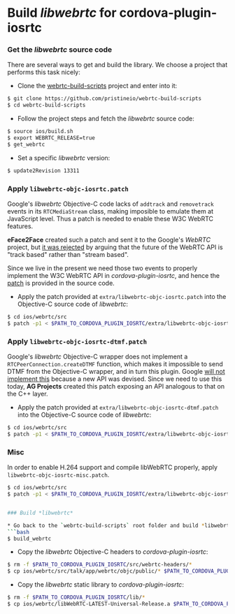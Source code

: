 # Build *libwebrtc* for cordova-plugin-iosrtc


### Get the *libwebrtc* source code

There are several ways to get and build the library. We choose a project that performs this task nicely:

* Clone the [webrtc-build-scripts](https://github.com/pristineio/webrtc-build-scripts) project and enter into it:
```bash
$ git clone https://github.com/pristineio/webrtc-build-scripts
$ cd webrtc-build-scripts
```

* Follow the project steps and fetch the *libwebrtc* source code:
```bash
$ source ios/build.sh
$ export WEBRTC_RELEASE=true
$ get_webrtc
```

* Set a specific *libwebrtc* version:
```bash
$ update2Revision 13311
```


### Apply `libwebrtc-objc-iosrtc.patch`

Google's *libwebrtc* Objective-C code lacks of `addtrack` and `removetrack` events in its `RTCMediaStream` class, making imposible to emulate them at JavaScript level. Thus a patch is needed to enable these W3C WebRTC features.

**eFace2Face** created such a patch and sent it to the Google's *WebRTC* project, but [it was rejected](https://webrtc-codereview.appspot.com/50109004/) by arguing that the future of the WebRTC API is "track based" rather than "stream based".

Since we live in the present we need those two events to properly implement the W3C WebRTC API in *cordova-plugin-iosrtc*, and hence the [patch](../extra/libwebrtc-objc-iosrtc.patch) is provided in the source code.

* Apply the patch provided at `extra/libwebrtc-objc-iosrtc.patch` into the Objective-C source code of *libwebrtc*:
```bash
$ cd ios/webrtc/src
$ patch -p1 < $PATH_TO_CORDOVA_PLUGIN_IOSRTC/extra/libwebrtc-objc-iosrtc.patch
```


### Apply `libwebrtc-objc-iosrtc-dtmf.patch`

Google's *libwebrtc* Objective-C wrapper does not implement a `RTCPeerConnection.createDTMF` function, which makes it impossible to send DTMF from the Objective-C wrapper, and in turn this plugin. Google [will not implement this](https://bugs.chromium.org/p/webrtc/issues/detail?id=4180)
because a new API was devised. Since we need to use this today, **AG Projects** created this patch exposing an API analogous to that on the C++ layer.

* Apply the patch provided at `extra/libwebrtc-objc-iosrtc-dtmf.patch` into the Objective-C source code of *libwebrtc*:
```bash
$ cd ios/webrtc/src
$ patch -p1 < $PATH_TO_CORDOVA_PLUGIN_IOSRTC/extra/libwebrtc-objc-iosrtc-dtmf.patch
```


### Misc

In order to enable H.264 support and compile libWebRTC properly, apply `libwebrtc-objc-iosrtc-misc.patch`.

```bash
$ cd ios/webrtc/src
$ patch -p1 < $PATH_TO_CORDOVA_PLUGIN_IOSRTC/extra/libwebrtc-objc-iosrtc-misc.patch


### Build *libwebrtc*

* Go back to the `webrtc-build-scripts` root folder and build *libwebrtc*:
```bash
$ build_webrtc
```

* Copy the *libwebrtc* Objective-C headers to *cordova-plugin-iosrtc*:
```bash
$ rm -f $PATH_TO_CORDOVA_PLUGIN_IOSRTC/src/webrtc-headers/*
$ cp ios/webrtc/src/talk/app/webrtc/objc/public/* $PATH_TO_CORDOVA_PLUGIN_IOSRTC/src/webrtc-headers/
```

* Copy the *libwebrtc* static library to *cordova-plugin-iosrtc*:
```bash
$ rm -f $PATH_TO_CORDOVA_PLUGIN_IOSRTC/lib/*
$ cp ios/webrtc/libWebRTC-LATEST-Universal-Release.a $PATH_TO_CORDOVA_PLUGIN_IOSRTC/lib/
```

